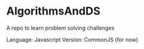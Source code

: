 # AlgorithmsAndDS

A repo to learn problem solving challenges

Language: Javascript
Version: CommonJS (for now)
